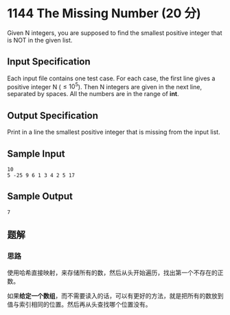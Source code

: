 # 1144 The Missing Number (20 分)

Given N integers, you are supposed to find the smallest positive integer that is NOT in the given list.

## Input Specification

Each input file contains one test case. For each case, the first line gives a positive integer N ($\le 10^5$). Then N integers are given in the next line, separated by spaces. All the numbers are in the range of **int**.

## Output Specification

Print in a line the smallest positive integer that is missing from the input list.

## Sample Input

    10
    5 -25 9 6 1 3 4 2 5 17

## Sample Output

    7

## 题解

### 思路

使用哈希直接映射，来存储所有的数，然后从头开始遍历，找出第一个不存在的正数。

如果**给定一个数组**，而不需要读入的话，可以有更好的方法，就是把所有的数放到值与索引相同的位置。然后再从头查找哪个位置没有。

